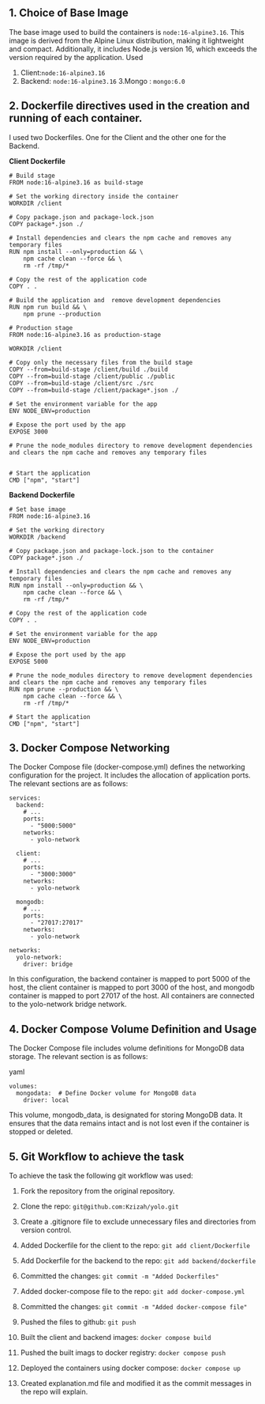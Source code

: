 ## 1. Choice of Base Image
 The base image used to build the containers is `node:16-alpine3.16`. This image is derived from the Alpine Linux distribution, making it lightweight and compact. Additionally, it includes Node.js version 16, which exceeds the version required by the application.
 Used 
 1. Client:`node:16-alpine3.16`
 2. Backend: `node:16-alpine3.16`
 3.Mongo : `mongo:6.0 `
       

## 2. Dockerfile directives used in the creation and running of each container.
 I used two Dockerfiles. One for the Client and the other one for the Backend.

**Client Dockerfile**

```
# Build stage
FROM node:16-alpine3.16 as build-stage

# Set the working directory inside the container
WORKDIR /client

# Copy package.json and package-lock.json
COPY package*.json ./

# Install dependencies and clears the npm cache and removes any temporary files
RUN npm install --only=production && \
    npm cache clean --force && \
    rm -rf /tmp/*

# Copy the rest of the application code
COPY . .

# Build the application and  remove development dependencies
RUN npm run build && \
    npm prune --production

# Production stage
FROM node:16-alpine3.16 as production-stage

WORKDIR /client

# Copy only the necessary files from the build stage
COPY --from=build-stage /client/build ./build
COPY --from=build-stage /client/public ./public
COPY --from=build-stage /client/src ./src
COPY --from=build-stage /client/package*.json ./

# Set the environment variable for the app
ENV NODE_ENV=production

# Expose the port used by the app
EXPOSE 3000

# Prune the node_modules directory to remove development dependencies and clears the npm cache and removes any temporary files


# Start the application
CMD ["npm", "start"]

```
**Backend Dockerfile**

```
# Set base image
FROM node:16-alpine3.16

# Set the working directory
WORKDIR /backend

# Copy package.json and package-lock.json to the container
COPY package*.json ./

# Install dependencies and clears the npm cache and removes any temporary files
RUN npm install --only=production && \
    npm cache clean --force && \
    rm -rf /tmp/*

# Copy the rest of the application code
COPY . .

# Set the environment variable for the app
ENV NODE_ENV=production

# Expose the port used by the app
EXPOSE 5000

# Prune the node_modules directory to remove development dependencies and clears the npm cache and removes any temporary files
RUN npm prune --production && \
    npm cache clean --force && \
    rm -rf /tmp/*

# Start the application
CMD ["npm", "start"]

```

## 3. Docker Compose Networking
The Docker Compose file (docker-compose.yml) defines the networking configuration for the project. It includes the allocation of application ports. The relevant sections are as follows:


```
services:
  backend:
    # ...
    ports:
      - "5000:5000"
    networks:
      - yolo-network

  client:
    # ...
    ports:
      - "3000:3000"
    networks:
      - yolo-network
  
  mongodb:
    # ...
    ports:
      - "27017:27017"
    networks:
      - yolo-network

networks:
  yolo-network:
    driver: bridge
```
In this configuration, the backend container is mapped to port 5000 of the host, the client container is mapped to port 3000 of the host, and mongodb container is mapped to port 27017 of the host. All containers are connected to the yolo-network bridge network.


## 4.  Docker Compose Volume Definition and Usage
The Docker Compose file includes volume definitions for MongoDB data storage. The relevant section is as follows:

yaml

```
volumes:
  mongodata:  # Define Docker volume for MongoDB data
    driver: local

```
This volume, mongodb_data, is designated for storing MongoDB data. It ensures that the data remains intact and is not lost even if the container is stopped or deleted.

## 5. Git Workflow to achieve the task

To achieve the task the following git workflow was used:

1. Fork the repository from the original repository.
2. Clone the repo: `git@github.com:Kzizah/yolo.git`
3. Create a .gitignore file to exclude unnecessary     files and directories from version control.
4. Added Dockerfile for the client to the repo:
`git add client/Dockerfile`
5. Add Dockerfile for the backend to the repo:
`git add backend/dockerfile`
6. Committed the changes:
`git commit -m "Added Dockerfiles"`
7. Added docker-compose file to the repo:
`git add docker-compose.yml`
8. Committed the changes:
`git commit -m "Added docker-compose file"`
9. Pushed the files to github:
`git push `
10. Built the client and backend images:
`docker compose build`
11. Pushed the built imags to docker registry:
`docker compose push`
12. Deployed the containers using docker compose:
`docker compose up`

13. Created explanation.md file and modified it as the commit messages in the repo will explain.
